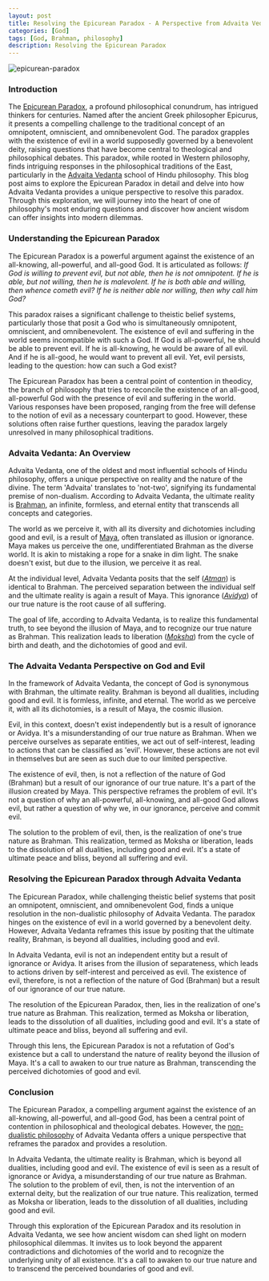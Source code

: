 ```yaml
---
layout: post
title: Resolving the Epicurean Paradox - A Perspective from Advaita Vedanta
categories: [God]
tags: [God, Brahman, philosophy]
description: Resolving the Epicurean Paradox
---
```


![epicurean-paradox]({{site.url}}/img/paradox.jpeg)

### Introduction
The [Epicurean Paradox](https://en.wikipedia.org/wiki/Epicurus#Epicurean_paradox), a profound philosophical conundrum, has intrigued thinkers for centuries. Named after the ancient Greek philosopher Epicurus, it presents a compelling challenge to the traditional concept of an omnipotent, omniscient, and omnibenevolent God. The paradox grapples with the existence of evil in a world supposedly governed by a benevolent deity, raising questions that have become central to theological and philosophical debates. This paradox, while rooted in Western philosophy, finds intriguing responses in the philosophical traditions of the East, particularly in the [Advaita Vedanta](https://en.wikipedia.org/wiki/Advaita_Vedanta) school of Hindu philosophy. This blog post aims to explore the Epicurean Paradox in detail and delve into how Advaita Vedanta provides a unique perspective to resolve this paradox. Through this exploration, we will journey into the heart of one of philosophy's most enduring questions and discover how ancient wisdom can offer insights into modern dilemmas.

### Understanding the Epicurean Paradox
The Epicurean Paradox is a powerful argument against the existence of an all-knowing, all-powerful, and all-good God. It is articulated as follows: _If God is willing to prevent evil, but not able, then he is not omnipotent. If he is able, but not willing, then he is malevolent. If he is both able and willing, then whence cometh evil? If he is neither able nor willing, then why call him God?_

This paradox raises a significant challenge to theistic belief systems, particularly those that posit a God who is simultaneously omnipotent, omniscient, and omnibenevolent. The existence of evil and suffering in the world seems incompatible with such a God. If God is all-powerful, he should be able to prevent evil. If he is all-knowing, he would be aware of all evil. And if he is all-good, he would want to prevent all evil. Yet, evil persists, leading to the question: how can such a God exist?

The Epicurean Paradox has been a central point of contention in theodicy, the branch of philosophy that tries to reconcile the existence of an all-good, all-powerful God with the presence of evil and suffering in the world. Various responses have been proposed, ranging from the free will defense to the notion of evil as a necessary counterpart to good. However, these solutions often raise further questions, leaving the paradox largely unresolved in many philosophical traditions.

### Advaita Vedanta: An Overview
Advaita Vedanta, one of the oldest and most influential schools of Hindu philosophy, offers a unique perspective on reality and the nature of the divine. The term 'Advaita' translates to 'not-two', signifying its fundamental premise of non-dualism. According to Advaita Vedanta, the ultimate reality is [Brahman](https://en.wikipedia.org/wiki/Brahman), an infinite, formless, and eternal entity that transcends all concepts and categories.

The world as we perceive it, with all its diversity and dichotomies including good and evil, is a result of [Maya](https://en.wikipedia.org/wiki/Maya_(religion)), often translated as illusion or ignorance. Maya makes us perceive the one, undifferentiated Brahman as the diverse world. It is akin to mistaking a rope for a snake in dim light. The snake doesn't exist, but due to the illusion, we perceive it as real.

At the individual level, Advaita Vedanta posits that the self ([_Atman_](https://en.wikipedia.org/wiki/%C4%80tman_(Hinduism))) is identical to Brahman. The perceived separation between the individual self and the ultimate reality is again a result of Maya. This ignorance ([_Avidya_](https://en.wikipedia.org/wiki/Avidy%C4%81_(Hinduism))) of our true nature is the root cause of all suffering.

The goal of life, according to Advaita Vedanta, is to realize this fundamental truth, to see beyond the illusion of Maya, and to recognize our true nature as Brahman. This realization leads to liberation ([_Moksha_](https://en.wikipedia.org/wiki/Moksha)) from the cycle of birth and death, and the dichotomies of good and evil.

### The Advaita Vedanta Perspective on God and Evil
In the framework of Advaita Vedanta, the concept of God is synonymous with Brahman, the ultimate reality. Brahman is beyond all dualities, including good and evil. It is formless, infinite, and eternal. The world as we perceive it, with all its dichotomies, is a result of Maya, the cosmic illusion.

Evil, in this context, doesn't exist independently but is a result of ignorance or Avidya. It's a misunderstanding of our true nature as Brahman. When we perceive ourselves as separate entities, we act out of self-interest, leading to actions that can be classified as 'evil'. However, these actions are not evil in themselves but are seen as such due to our limited perspective.

The existence of evil, then, is not a reflection of the nature of God (Brahman) but a result of our ignorance of our true nature. It's a part of the illusion created by Maya. This perspective reframes the problem of evil. It's not a question of why an all-powerful, all-knowing, and all-good God allows evil, but rather a question of why we, in our ignorance, perceive and commit evil.

The solution to the problem of evil, then, is the realization of one's true nature as Brahman. This realization, termed as Moksha or liberation, leads to the dissolution of all dualities, including good and evil. It's a state of ultimate peace and bliss, beyond all suffering and evil.

### Resolving the Epicurean Paradox through Advaita Vedanta
The Epicurean Paradox, while challenging theistic belief systems that posit an omnipotent, omniscient, and omnibenevolent God, finds a unique resolution in the non-dualistic philosophy of Advaita Vedanta. The paradox hinges on the existence of evil in a world governed by a benevolent deity. However, Advaita Vedanta reframes this issue by positing that the ultimate reality, Brahman, is beyond all dualities, including good and evil.

In Advaita Vedanta, evil is not an independent entity but a result of ignorance or Avidya. It arises from the illusion of separateness, which leads to actions driven by self-interest and perceived as evil. The existence of evil, therefore, is not a reflection of the nature of God (Brahman) but a result of our ignorance of our true nature.

The resolution of the Epicurean Paradox, then, lies in the realization of one's true nature as Brahman. This realization, termed as Moksha or liberation, leads to the dissolution of all dualities, including good and evil. It's a state of ultimate peace and bliss, beyond all suffering and evil.

Through this lens, the Epicurean Paradox is not a refutation of God's existence but a call to understand the nature of reality beyond the illusion of Maya. It's a call to awaken to our true nature as Brahman, transcending the perceived dichotomies of good and evil.

### Conclusion
The Epicurean Paradox, a compelling argument against the existence of an all-knowing, all-powerful, and all-good God, has been a central point of contention in philosophical and theological debates. However, the [non-dualistic philosophy](https://en.wikipedia.org/wiki/Nonduality_(spirituality)) of Advaita Vedanta offers a unique perspective that reframes the paradox and provides a resolution.

In Advaita Vedanta, the ultimate reality is Brahman, which is beyond all dualities, including good and evil. The existence of evil is seen as a result of ignorance or Avidya, a misunderstanding of our true nature as Brahman. The solution to the problem of evil, then, is not the intervention of an external deity, but the realization of our true nature. This realization, termed as Moksha or liberation, leads to the dissolution of all dualities, including good and evil.

Through this exploration of the Epicurean Paradox and its resolution in Advaita Vedanta, we see how ancient wisdom can shed light on modern philosophical dilemmas. It invites us to look beyond the apparent contradictions and dichotomies of the world and to recognize the underlying unity of all existence. It's a call to awaken to our true nature and to transcend the perceived boundaries of good and evil.